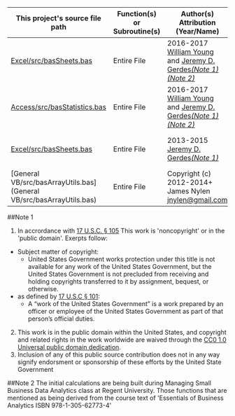 |This project's source file path|Function(s) or Subroutine(s)|Author(s) Attribution (Year/Name)|[Licence.md](Licence.md) Number/Title|
|---|---|---|---|
|[Excel/src/basSheets.bas](Excel/src/basStatistics.bas)|Entire File|2016-2017 [William Young](mailto:wmyoung708@gmail.com) and [Jeremy D. Gerdes](mailto:jeremy.gerdes@navy.mil)*[(Note 1)](NOTICE.md#note-1)* *[(Note 2)](NOTICE.md#note-2)* |[1: Public Domain Dedication CC0 1.0] (LICENSE.md#attribution-license-1)|
|[Access/src/basStatistics.bas](Access/src/basStatistics.bas)|Entire File|2016-2017 [William Young](mailto:wmyoung708@gmail.com) and [Jeremy D. Gerdes](mailto:jeremy.gerdes@navy.mil)*[(Note 1)](NOTICE.md#note-1)* *[(Note 2)](NOTICE.md#note-2)* |[1: Public Domain Dedication CC0 1.0] (LICENSE.md#attribution-license-1)|
|[Excel/src/basSheets.bas](Excel/src/basSheets.bas)|Entire File|2013-2015 [Jeremy D. Gerdes](mailto:jeremy.gerdes@navy.mil)*[(Note 1)](Notice.md#Note-1)* |[1: Public Domain Dedication CC0 1.0] (LICENSE.md#attribution-license-1)|
|[General VB/src/basArrayUtils.bas](General VB/src/basArrayUtils.bas)|Entire File|Copyright (c) 2012-2014+ James Nylen <jnylen@gmail.com>|[2:The MIT License (MIT)](LICENSE.md#attribution-license-2)|

##Note 1
1. In accrordance with [17 U.S.C. § 105](https://www.copyright.gov/title17/92chap1.html#105) This work is 'noncopyright' or in the 'public domain'. Exerpts follow:
  * Subject matter of copyright: 
    * United States Government works protection under this title is not available for any work of the United States Government, but the United States Government is not precluded from receiving and holding copyrights transferred to it by assignment, bequest, or otherwise.
  * as defined by [17 U.S.C § 101](https://www.copyright.gov/title17/92chap1.html#101):
    * A “work of the United States Government” is a work prepared by an officer or employee of the United States Government as part of that person’s official duties.
2. This work is in the public domain within the United States, and copyright and related rights in the work worldwide are waived through the [CC0 1.0 Universal public domain dedication](https://creativecommons.org/publicdomain/zero/1.0/).
3. Inclusion of any of this public source contribution does not in any way signify endorsment or sponsorship of these efforts by the United State Government

##Note 2
The initial calculations are being built during Managing Small Business Data Analytics class at Regent University. Those functions that are mentioned as being derived from the course text of 'Essentials of Business Analytics ISBN 978-1-305-62773-4' 
